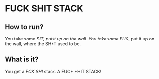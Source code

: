 # FUCK SHIT STACK

## How to run?

You take some S*IT, put it up on the wall.
You take some FU*K, put it up on the wall, where the SH*T used to be.

## What is it?

You get a F*CK SHI* stack.
A FUC* *HIT STACK!